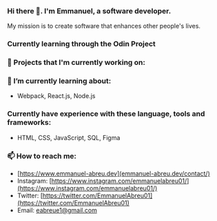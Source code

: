 ### Hi there 👋. I'm Emmanuel, a software developer.
My mission is to create software that enhances other people's lives.

### Currently learning through the Odin Project

### 🔭 Projects that I'm currently working on:

### 🌱 I’m currently learning about:
- Webpack, React.js, Node.js

### Currently have experience with these language, tools and frameworks:
- HTML, CSS, JavaScript, SQL, Figma

### 📫 How to reach me:
* [https://www.emmanuel-abreu.dev](emmanuel-abreu.dev/contact/)
* Instagram: [https://www.instagram.com/emmanuelabreu01/](https://www.instagram.com/emmanuelabreu01/)
* Twitter: [https://twitter.com/EmmanuelAbreu01](https://twitter.com/EmmanuelAbreu01)
* Email: eabreue1@gmail.com

<!--
**Emmanuel-Abreu/emmanuel-abreu** is a ✨ _special_ ✨ repository because its `README.md` (this file) appears on your GitHub profile.

Here are some ideas to get you started:

- 🔭 I’m currently working on ...
- 🌱 I’m currently learning ...
- 👯 I’m looking to collaborate on ...
- 🤔 I’m looking for help with ...
- 💬 Ask me about ...
- 📫 How to reach me: ...
- 😄 Pronouns: ...
- ⚡ Fun fact: ...
-->
